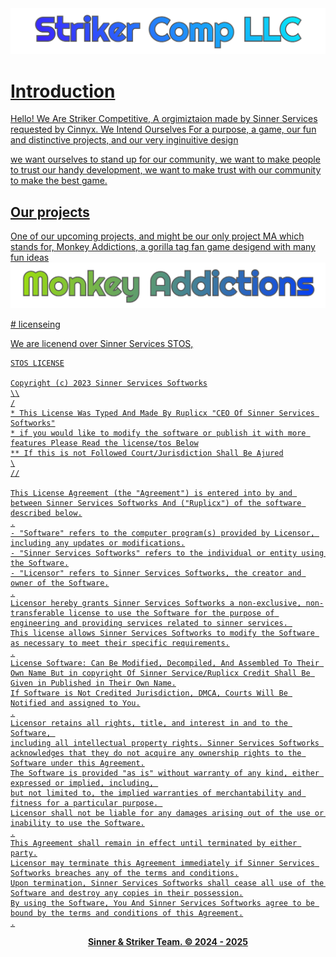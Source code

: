 <a href="Ruplicx">
    <img alt="https://ma.cinnyx.xyz" src="https://github.com/Striker-Comp-LLC/.github/blob/main/profile/Striker%20Comp%20LLC...png">
</p>

# Introduction
Hello! We Are Striker Competitive, A orgimiztaion made by Sinner Services requested by Cinnyx. We Intend Ourselves For a purpose, a game, our fun and distinctive projects, and our very inginuitive design

we want ourselves to stand up for our community, we want to make people to trust our handy development, we want to make trust with our community to make the best game.

## Our projects

One of our upcoming projects, and might be our only project MA which stands for, Monkey Addictions, a gorilla tag fan game desigend with many fun ideas
<a href="Ruplicx">
    <img alt="https://ma.cinnyx.xyz" src="https://github.com/Striker-Comp-LLC/.github/blob/main/profile/Monkey%20Addictions...png">
</p>
# licenseing

We are licenend over Sinner Services STOS, 

```
STOS LICENSE

Copyright (c) 2023 Sinner Services Softworks
\\
/
* This License Was Typed And Made By Ruplicx "CEO Of Sinner Services Softworks"
* if you would like to modify the software or publish it with more features Please Read the license/tos Below
** If this is not Followed Court/Jurisdiction Shall Be Ajured
\
//

This License Agreement (the "Agreement") is entered into by and between Sinner Services Softworks And ("Ruplicx") of the software described below.
.
- "Software" refers to the computer program(s) provided by Licensor, including any updates or modifications.
- "Sinner Services Softworks" refers to the individual or entity using the Software.
- "Licensor" refers to Sinner Services Softworks, the creator and owner of the Software.
.
Licensor hereby grants Sinner Services Softworks a non-exclusive, non-transferable license to use the Software for the purpose of engineering and providing services related to sinner services. 
This license allows Sinner Services Softworks to modify the Software as necessary to meet their specific requirements.
.
License Software: Can Be Modified, Decompiled, And Assembled To Their Own Name But in copyright Of Sinner Service/Ruplicx Credit Shall Be Given in Published in Their Own Name.
If Software is Not Credited Jurisdiction, DMCA, Courts Will Be Notified and assigned to You.
.
Licensor retains all rights, title, and interest in and to the Software, 
including all intellectual property rights. Sinner Services Softworks acknowledges that they do not acquire any ownership rights to the Software under this Agreement.
The Software is provided "as is" without warranty of any kind, either expressed or implied, including, 
but not limited to, the implied warranties of merchantability and fitness for a particular purpose. 
Licensor shall not be liable for any damages arising out of the use or inability to use the Software.
.
This Agreement shall remain in effect until terminated by either party.
Licensor may terminate this Agreement immediately if Sinner Services Softworks breaches any of the terms and conditions.
Upon termination, Sinner Services Softworks shall cease all use of the Software and destroy any copies in their possession.
By using the Software, You And Sinner Services Softworks agree to be bound by the terms and conditions of this Agreement.
.
```

<p align="center">
<b>Sinner & Striker Team. © 2024 - 2025</b>
